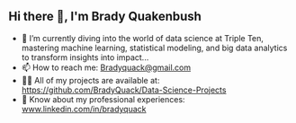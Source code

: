 ## Hi there 👋, I'm Brady Quakenbush

- 🌱 I’m currently diving into the world of data science at Triple Ten, mastering machine learning, statistical modeling, and big data analytics to transform insights into impact...
- 📫 How to reach me: Bradyquack@gmail.com
- 👨‍💻 All of my projects are available at: https://github.com/BradyQuack/Data-Science-Projects
- 📄 Know about my professional experiences: www.linkedin.com/in/bradyquack

